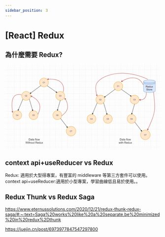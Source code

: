 ```yaml
---
sidebar_position: ３
---
```


# [React] Redux

## 為什麼需要 Redux?

![redux-flow](./Img/redux-flow.png)

###

## context api+useReducer vs Redux

Redux: 適用於大型得專案，有豐富的 middleware 等第三方套件可以使用。
context api+useReducer:適用於小型專案，學習曲線低且易於使用。。

## Redux Thunk vs Redux Saga

https://www.eternussolutions.com/2020/12/21/redux-thunk-redux-saga/#:~:text=Saga%20works%20like%20a%20separate,be%20minimized%20in%20redux%2Dthunk

https://juejin.cn/post/6973977847547297800
